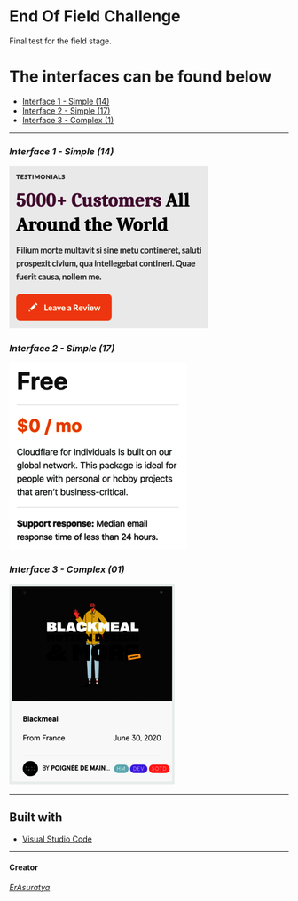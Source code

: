 # <b> End Of Field Challenge </b> 

Final test for the field stage.


#  The interfaces can be found below 

- [Interface 1 - Simple (14)](https://mausam-end-of-field-challenge.netlify.app/simple-interface(14).html)
- [Interface 2 - Simple (17)](https://mausam-end-of-field-challenge.netlify.app/simple-interface(17).html)
- [Interface 3 - Complex (1)](https://mausam-end-of-field-challenge.netlify.app/complex-interface(01).html)

---

### *Interface 1 - Simple (14)*

![Interface 1 - Simple-14](https://github.com/ErAsuratya/end-of-field-challenge/blob/master/images/interface-14.png)

###  *Interface 2 - Simple (17)* 

![Interface 2 - Simple-17](https://github.com/ErAsuratya/end-of-field-challenge/blob/master/images/interface-17.png)

### *Interface 3 - Complex (01)*

![Interface 3 - Complex-01](https://github.com/ErAsuratya/end-of-field-challenge/blob/master/images/complex-01.png)

---

## Built with 

- [Visual Studio Code](https://code.visualstudio.com/)
---

#### Creator
[*ErAsuratya*](https://github.com/ErAsuratya/)
